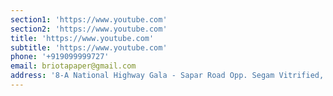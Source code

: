 ```yaml
---
section1: 'https://www.youtube.com'
section2: 'https://www.youtube.com'
title: 'https://www.youtube.com'
subtitle: 'https://www.youtube.com'
phone: '+919099999727'
email: briotapaper@gmail.com
address: '8-A National Highway Gala - Sapar Road Opp. Segam Vitrified, Gujarat 363630'
---
```


